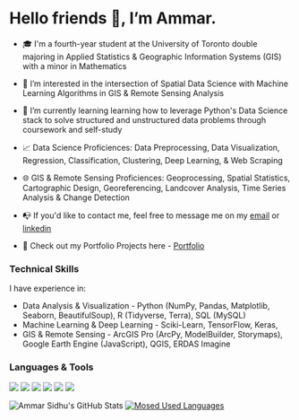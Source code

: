 # Hello friends 👋, I’m Ammar.

- :mortar_board: I'm a fourth-year student at the University of Toronto double majoring in Applied Statistics & Geographic Information Systems (GIS) with a minor in Mathematics

- 👀 I’m interested in the intersection of Spatial Data Science with Machine Learning Algorithms in GIS & Remote Sensing Analysis

- 🌱 I’m currently learning learning how to leverage Python's Data Science stack to solve structured and unstructured data problems through coursework and self-study

- :chart_with_upwards_trend: Data Science Proficiences: Data Preprocessing, Data Visualization, Regression, Classification, Clustering, Deep Learning, & Web Scraping 

- :globe_with_meridians: GIS & Remote Sensing Proficiences: Geoprocessing, Spatial Statistics, Cartographic Design, Georeferencing, Landcover Analysis, Time Series Analysis & Change Detection

- :mailbox_with_no_mail: If you'd like to contact me, feel free to message me on my [email](ammarsidhu@outlook.com) or [linkedin](https://www.linkedin.com/in/ammar-sidhu/)

- :file_folder: Check out my Portfolio Projects here - [Portfolio](https://ammarsidhu18.github.io/My-E-portfolio/)

### Technical Skills
I have experience in: 
- Data Analysis & Visualization - Python (NumPy, Pandas, Matplotlib, Seaborn, BeautifulSoup), R (Tidyverse, Terra), SQL (MySQL)
- Machine Learning & Deep Learning - Sciki-Learn, TensorFlow, Keras, 
- GIS & Remote Sensing - ArcGIS Pro (ArcPy, ModelBuilder, Storymaps), Google Earth Engine (JavaScript), QGIS, ERDAS Imagine

### Languages & Tools
<img src="https://img.shields.io/badge/python-%233776AB.svg?&style=for-the-badge&logo=python&logoColor=white" /> <img src="https://img.shields.io/badge/r-%23276DC3.svg?&style=for-the-badge&logo=r&logoColor=white" /> <img src="https://img.shields.io/badge/mysql-%234479A1.svg?&style=for-the-badge&logo=mysql&logoColor=white" /> <img src="https://img.shields.io/badge/qgis-%23589632.svg?&style=for-the-badge&logo=qgis&logoColor=white" /> <img src="https://img.shields.io/badge/jupyter-%23F37626.svg?&style=for-the-badge&logo=jupyter&logoColor=white" /> <img src="https://img.shields.io/badge/tableau-%23E97627.svg?&style=for-the-badge&logo=tableau&logoColor=white" />

![Ammar Sidhu's GitHub Stats](https://github-readme-stats.vercel.app/api?username=ammarsidhu18&theme=tokyonight_icons=true)
[![Mosed Used Languages](https://github-readme-stats.vercel.app/api/top-langs/?username=ammarsidhu18&layout=compact&theme=tokyonight_icons=true)](https://github.com/ammarsidhu18/github-readme-stats)

<!---
ammarsidhu18/ammarsidhu18 is a ✨ special ✨ repository because its `README.md` (this file) appears on your GitHub profile.
You can click the Preview link to take a look at your changes.
--->
